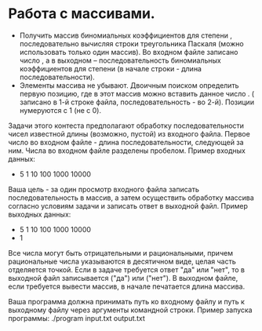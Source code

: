 # Работа с массивами.
+ Получить массив биномиальных коэффициентов для степени , последовательно вычисляя строки треугольника Паскаля (можно использовать только один массив). 
Во входном файле записано число , а в выходном – последовательность биномиальных коэффициентов для степени  (в начале строки - длина последовательности).
+ Элементы массива не убывают. Двоичным поиском определить первую позицию, где в этот массив можно вставить данное число . 
( записано в 1-й строке файла, последовательность - во 2-й). Позиции нумеруются с 1 (не с 0).
  
Задачи этого контеста предполагают обработку последовательности чисел известной длины (возможно, пустой) из входного файла. 
Первое число во входном файле - длина последовательности, следующей за ним. Числа во входном файле разделены пробелом. Пример входных данных:
+ 5 1 10 100 1000 10000

Ваша цель - за один просмотр входного файла записать последовательность в массив, а затем осуществить обработку массива согласно условиям задачи и записать ответ в выходной файл. 
Пример выходных данных:
+ 5 1 10 100 1000 10000
+ 1

Все числа могут быть отрицательными и рациональными, причем рациональные числа указываются в десятичном виде, целая часть отделяется точкой. 
Если в задаче требуется ответ "да" или "нет", то в выходной файл записывается  ("да") или  ("нет").
В выходном файле, если требуется вывести массив, в начале печатается длина массива.

Ваша программа должна принимать путь ко входному файлу и путь к выходному файлу через аргументы командной строки. Пример запуска программы:
./program input.txt output.txt
